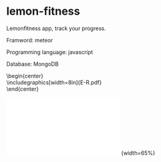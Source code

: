 # lemon-fitness
Lemonfitness app, track your progress.

Framword: meteor

Programming language: javascript

Database: MongoDB



\begin{center} <br>
\includegraphics[width=8in]{E-R.pdf} <br>
\end{center}

![Image Title](E-R.pdf){width=65%}
